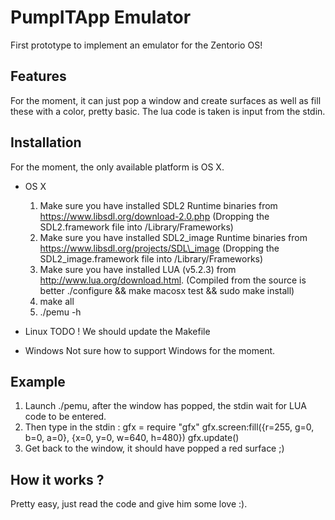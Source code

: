 PumpITApp Emulator
==================

First prototype to implement an emulator for the Zentorio OS!

Features
--------
For the moment, it can just pop a window and create surfaces as well as fill these with a color, pretty basic.
The lua code is taken is input from the stdin. 

Installation
------------
For the moment, the only available platform is OS X.

* OS X
  1. Make sure you have installed SDL2 Runtime binaries from https://www.libsdl.org/download-2.0.php (Dropping the SDL2.framework file into /Library/Frameworks)
  2. Make sure you have installed SDL2\_image Runtime binaries from https://www.libsdl.org/projects/SDL\_image (Dropping the SDL2\_image.framework file into /Library/Frameworks)
  3. Make sure you have installed LUA (v5.2.3) from http://www.lua.org/download.html. (Compiled from the source is better ./configure && make macosx test && sudo make install) 
  4. make all
  5. ./pemu -h

* Linux
  TODO ! We should update the Makefile

* Windows
  Not sure how to support Windows for the moment.

Example
-------
1. Launch ./pemu, after the window has popped, the stdin wait for LUA code to be entered.
2. Then type in the stdin :
    gfx = require "gfx"
    gfx.screen:fill({r=255, g=0, b=0, a=0}, {x=0, y=0, w=640, h=480})
    gfx.update()
3. Get back to the window, it should have popped a red surface ;)

How it works ?
--------------
Pretty easy, just read the code and give him some love :).
